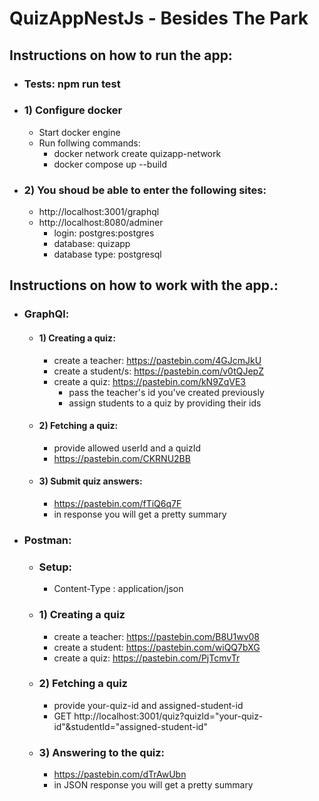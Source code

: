 # QuizAppNestJs - Besides The Park

## Instructions on how to run the app:
- ### Tests: npm run test
- ### 1) Configure docker
    - Start docker engine 
    - Run follwing commands: 
      - docker network create quizapp-network
      - docker compose up --build
- ### 2) You shoud be able to enter the following sites:
    - http://localhost:3001/graphql
    - http://localhost:8080/adminer
        -  login: postgres:postgres
        -  database: quizapp
        -  database type: postgresql
## Instructions on how to work with the app.:
- ### GraphQl:
    - #### 1) Creating a quiz:
        - create a teacher: https://pastebin.com/4GJcmJkU
        - create a student/s: https://pastebin.com/v0tQJepZ
        - create a quiz: https://pastebin.com/kN9ZqVE3
            - pass the teacher's id you've created previously
            - assign students to a quiz by providing their ids
    - #### 2) Fetching a quiz:
        - provide allowed userId and a quizId
        - https://pastebin.com/CKRNU2BB
    - #### 3) Submit quiz answers:
        - https://pastebin.com/fTiQ6q7F
        - in response you will get a pretty summary
- ### Postman:
    - ### Setup:
        - Content-Type : application/json
    - ### 1) Creating a quiz
        - create a teacher: https://pastebin.com/B8U1wv08
        - create a student: https://pastebin.com/wiQQ7bXG
        - create a quiz: https://pastebin.com/PjTcmvTr
    - ### 2) Fetching a quiz
        - provide your-quiz-id and assigned-student-id
        - GET http://localhost:3001/quiz?quizId="your-quiz-id"&studentId="assigned-student-id"
    - ### 3) Answering to the quiz:
        - https://pastebin.com/dTrAwUbn
        - in JSON response you will get a pretty summary
